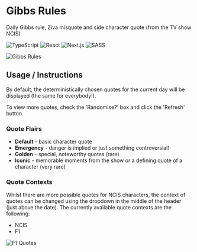 # Gibbs Rules
Daily Gibbs rule, Ziva misquote and side character quote (from the TV show NCIS)

![TypeScript](https://img.shields.io/badge/typescript-%23007ACC.svg?style=for-the-badge&logo=typescript&logoColor=white)
![React](https://img.shields.io/badge/react-%2320232a.svg?style=for-the-badge&logo=react&logoColor=%2361DAFB)
![Next.js](https://img.shields.io/badge/Next.js-black?style=for-the-badge&logo=next.js&logoColor=white)
![SASS](https://img.shields.io/badge/SASS-hotpink.svg?style=for-the-badge&logo=SASS&logoColor=white)

![Gibbs Rules](https://raw.githubusercontent.com/DanielPitfield/danielpitfield.github.io/main/public/Images/Projects/gibbsRules.png)

## Usage / Instructions
By default, the deterministically chosen quotes for the current day will be displayed (the same for everybody!).

To view more quotes, check the 'Randomise?' box and click the 'Refresh' button.

### Quote Flairs
* **Default** - basic character quote
* **Emergency** - danger is implied or just something controversial!
* **Golden** - special, noteworthy quotes (rare) 
* **Iconic** - memorable moments from the show or a defining quote of a character (very rare)

### Quote Contexts
Whilst there are more possible quotes for NCIS characters, the context of quotes can be changed using the dropdown in the middle of the header (just above the date). The currently available quote contexts are the following:
* NCIS
* F1

![F1 Quotes](https://raw.githubusercontent.com/DanielPitfield/danielpitfield.github.io/main/public/Images/Projects/f1Quotes.png)
